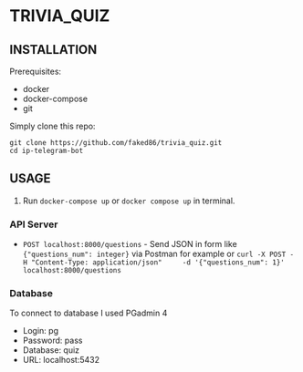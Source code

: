 # TRIVIA_QUIZ

## INSTALLATION

Prerequisites:
- docker
- docker-compose
- git

Simply clone this repo:

```
git clone https://github.com/faked86/trivia_quiz.git
cd ip-telegram-bot
```

## USAGE

1. Run `docker-compose up` or `docker compose up` in terminal.


### API Server

- `POST localhost:8000/questions` - Send JSON in form like 
`{"questions_num": integer}` via Postman for example or
```curl -X POST -H "Content-Type: application/json"     -d '{"questions_num": 1}' localhost:8000/questions```


### Database

To connect to database I used PGadmin 4
- Login: pg
- Password: pass
- Database: quiz
- URL: localhost:5432
